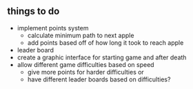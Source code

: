 things to do
----
- implement points system
  - calculate minimum path to next apple
  - add points based off of how long it took to reach apple
- leader board
- create a graphic interface for starting game and after death
- allow different game difficulties based on speed
  - give more points for harder difficulties or
  - have different leader boards based on difficulties?
